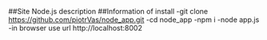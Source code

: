  ##Site Node.js
 description
 ##Information of install
 -git clone https://github.com/piotrVas/node_app.git
 -cd node_app
 -npm i
 -node app.js
 -in browser use url http://localhost:8002
